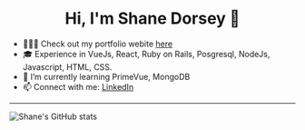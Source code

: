 <h1 align="center"> Hi, I'm Shane Dorsey 👋 </h1>

<!--
**scdorsey22/scdorsey22** is a ✨ _special_ ✨ repository because its `README.md` (this file) appears on your GitHub profile.

Here are some ideas to get you started:

-->

- 👨🏼‍💻 Check out my portfolio webite [here](https://shanedorsey.com/)
- 🎓 Experience in VueJs, React, Ruby on Rails, Posgresql, NodeJs, Javascript, HTML, CSS.
- 🌱 I’m currently learning PrimeVue, MongoDB
- 📫 Connect with me: [LinkedIn](https://www.linkedin.com/in/shanedorsey/)

---

![Shane's GitHub stats](https://github-readme-stats.vercel.app/api?username=scdorsey22&show_icons=true&theme=dark)


